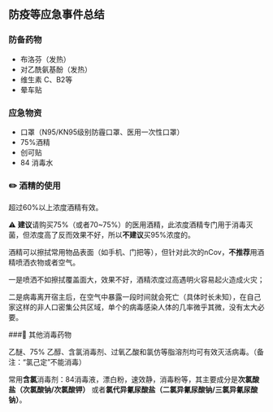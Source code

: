 ## 防疫等应急事件总结

### 防备药物

- 布洛芬（发热）
- 对乙酰氨基酚（发热）
- 维生素 C、B2等
- 晕车贴

### 应急物资

- 口罩（N95/KN95级别防霾口罩、医用一次性口罩）
- 75%酒精
- 创可贴
- 84 消毒水



### ✏️ 酒精的使用

超过60%以上浓度酒精有效。

⚠️  **建议**请购买75%（或者70~75%）的医用酒精，此浓度酒精专门用于消毒灭菌，但浓度高了反而效果不好，所以**不建议**买95%浓度的。

酒精可以擦拭常用物品表面（如手机、门把等），但针对此次的nCov，**不推荐**用酒精喷洒衣物或者空气。

一是喷洒不如擦拭覆盖面大，效果不好，酒精浓度过高遇明火容易起火造成火灾；

二是病毒离开宿主后，在空气中暴露一段时间就会死亡（具体时长未知），在自己家这样的非人口密集公共区域，单个的病毒感染人体的几率微乎其微，没有太大必要。

###🔑 其他消毒药物

乙醚、75% 乙醇、含氯消毒剂、过氧乙酸和氯仿等脂溶剂均可有效灭活病毒。（备注：“氯己定”不能消毒）

常用**含氯**消毒剂：84消毒液，漂白粉，速效静，消毒粉等，其主要成分是**次氯酸盐（次氯酸钠/次氯酸钾）** 或者**氯代异氰尿酸盐（二氯异氰尿酸钠/三氯异氰尿酸钠）**。

